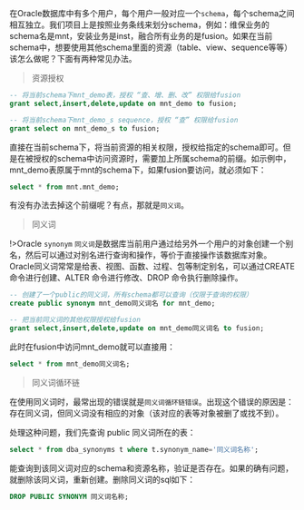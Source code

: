 在Oracle数据库中有多个用户，每个用户一般对应一个`schema`，每个schema之间相互独立。我们项目上是按照业务条线来划分schema，例如：维保业务的schema名是mnt，安装业务是inst，融合所有业务的是fusion。如果在当前schema中，想要使用其他schema里面的资源（table、view、sequence等等）该怎么做呢？下面有两种常见办法。

> 资源授权

```sql
-- 将当前schema下mnt_demo表，授权 “查、增、删、改” 权限给fusion
grant select,insert,delete,update on mnt_demo to fusion;

-- 将当前schema下mnt_demo_s sequence，授权 “查” 权限给fusion
grant select on mnt_demo_s to fusion;
```

直接在当前schema下，将当前资源的相关权限，授权给指定的schema即可。但是在被授权的schema中访问资源时，需要加上所属schema的前缀。如示例中，mnt_demo表原属于mnt的schema下，如果fusion要访问，就必须如下：

```sql
select * from mnt.mnt_demo;
```

有没有办法去掉这个前缀呢？有点，那就是`同义词`。

> 同义词

!>Oracle `synonym` `同义词`是数据库当前用户通过给另外一个用户的对象创建一个别名，然后可以通过对别名进行查询和操作，等价于直接操作该数据库对象。Oracle同义词常常是给表、视图、函数、过程、包等制定别名，可以通过CREATE 命令进行创建、ALTER 命令进行修改、DROP 命令执行删除操作。

```sql
-- 创建了一个public的同义词，所有schema都可以查询（仅限于查询的权限）
create public synonym mnt_demo同义词名 for mnt_demo;

-- 把当前同义词的其他权限授权给fusion
grant select,insert,delete,update on mnt_demo同义词名 to fusion;
```

此时在fusion中访问mnt_demo就可以直接用：

```sql
select * from mnt_demo同义词名;
```

> 同义词循环链

在使用同义词时，最常出现的错误就是`同义词循环链错误`。出现这个错误的原因是：存在同义词，但同义词没有相应的对象（该对应的表等对象被删了或找不到）。

处理这种问题，我们先查询 public 同义词所在的表：

```sql
select * from dba_synonyms t where t.synonym_name='同义词名称';
```

能查询到该同义词对应的schema和资源名称，验证是否存在。如果的确有问题，就删除该同义词，重新创建。删除同义词的sql如下：

```sql
DROP PUBLIC SYNONYM 同义词名称;
```

